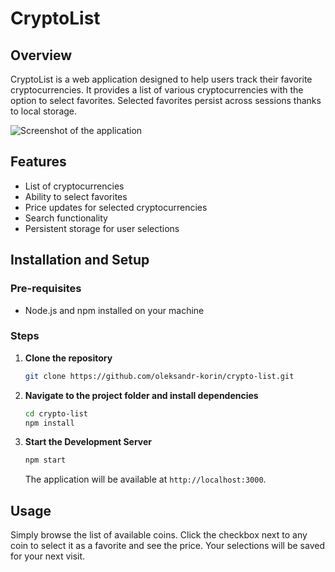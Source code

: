 # CryptoList

## Overview

CryptoList is a web application designed to help users track their favorite cryptocurrencies. It provides a list of various cryptocurrencies with the option to select favorites. Selected favorites persist across sessions thanks to local storage.

![Screenshot of the application](screenshot-link)

## Features

- List of cryptocurrencies
- Ability to select favorites
- Price updates for selected cryptocurrencies
- Search functionality
- Persistent storage for user selections

## Installation and Setup

### Pre-requisites

- Node.js and npm installed on your machine

### Steps

1. **Clone the repository**

    ```bash
    git clone https://github.com/oleksandr-korin/crypto-list.git
    ```

2. **Navigate to the project folder and install dependencies**

    ```bash
    cd crypto-list
    npm install
    ```

3. **Start the Development Server**

    ```bash
    npm start
    ```

   The application will be available at `http://localhost:3000`.

## Usage

Simply browse the list of available coins.
Click the checkbox next to any coin to select it as a favorite and see the price.
Your selections will be saved for your next visit.

